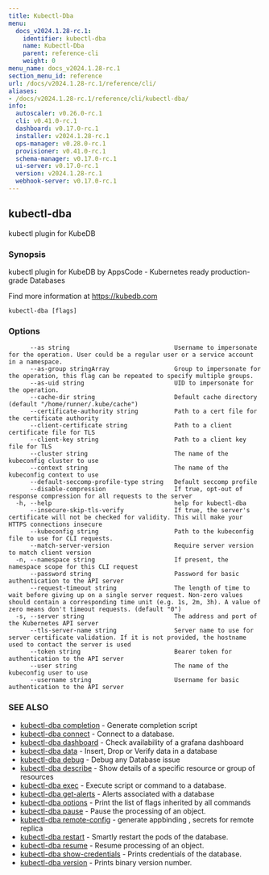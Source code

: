 ```yaml
---
title: Kubectl-Dba
menu:
  docs_v2024.1.28-rc.1:
    identifier: kubectl-dba
    name: Kubectl-Dba
    parent: reference-cli
    weight: 0
menu_name: docs_v2024.1.28-rc.1
section_menu_id: reference
url: /docs/v2024.1.28-rc.1/reference/cli/
aliases:
- /docs/v2024.1.28-rc.1/reference/cli/kubectl-dba/
info:
  autoscaler: v0.26.0-rc.1
  cli: v0.41.0-rc.1
  dashboard: v0.17.0-rc.1
  installer: v2024.1.28-rc.1
  ops-manager: v0.28.0-rc.1
  provisioner: v0.41.0-rc.1
  schema-manager: v0.17.0-rc.1
  ui-server: v0.17.0-rc.1
  version: v2024.1.28-rc.1
  webhook-server: v0.17.0-rc.1
---
```


## kubectl-dba

kubectl plugin for KubeDB

### Synopsis

kubectl plugin for KubeDB by AppsCode - Kubernetes ready production-grade Databases

 Find more information at https://kubedb.com

```
kubectl-dba [flags]
```

### Options

```
      --as string                             Username to impersonate for the operation. User could be a regular user or a service account in a namespace.
      --as-group stringArray                  Group to impersonate for the operation, this flag can be repeated to specify multiple groups.
      --as-uid string                         UID to impersonate for the operation.
      --cache-dir string                      Default cache directory (default "/home/runner/.kube/cache")
      --certificate-authority string          Path to a cert file for the certificate authority
      --client-certificate string             Path to a client certificate file for TLS
      --client-key string                     Path to a client key file for TLS
      --cluster string                        The name of the kubeconfig cluster to use
      --context string                        The name of the kubeconfig context to use
      --default-seccomp-profile-type string   Default seccomp profile
      --disable-compression                   If true, opt-out of response compression for all requests to the server
  -h, --help                                  help for kubectl-dba
      --insecure-skip-tls-verify              If true, the server's certificate will not be checked for validity. This will make your HTTPS connections insecure
      --kubeconfig string                     Path to the kubeconfig file to use for CLI requests.
      --match-server-version                  Require server version to match client version
  -n, --namespace string                      If present, the namespace scope for this CLI request
      --password string                       Password for basic authentication to the API server
      --request-timeout string                The length of time to wait before giving up on a single server request. Non-zero values should contain a corresponding time unit (e.g. 1s, 2m, 3h). A value of zero means don't timeout requests. (default "0")
  -s, --server string                         The address and port of the Kubernetes API server
      --tls-server-name string                Server name to use for server certificate validation. If it is not provided, the hostname used to contact the server is used
      --token string                          Bearer token for authentication to the API server
      --user string                           The name of the kubeconfig user to use
      --username string                       Username for basic authentication to the API server
```

### SEE ALSO

* [kubectl-dba completion](/docs/v2024.1.28-rc.1/reference/cli/kubectl-dba_completion)	 - Generate completion script
* [kubectl-dba connect](/docs/v2024.1.28-rc.1/reference/cli/kubectl-dba_connect)	 - Connect to a database.
* [kubectl-dba dashboard](/docs/v2024.1.28-rc.1/reference/cli/kubectl-dba_dashboard)	 - Check availability of a grafana dashboard
* [kubectl-dba data](/docs/v2024.1.28-rc.1/reference/cli/kubectl-dba_data)	 - Insert, Drop or Verify data in a database
* [kubectl-dba debug](/docs/v2024.1.28-rc.1/reference/cli/kubectl-dba_debug)	 - Debug any Database issue
* [kubectl-dba describe](/docs/v2024.1.28-rc.1/reference/cli/kubectl-dba_describe)	 - Show details of a specific resource or group of resources
* [kubectl-dba exec](/docs/v2024.1.28-rc.1/reference/cli/kubectl-dba_exec)	 - Execute script or command to a database.
* [kubectl-dba get-alerts](/docs/v2024.1.28-rc.1/reference/cli/kubectl-dba_get-alerts)	 - Alerts associated with a database
* [kubectl-dba options](/docs/v2024.1.28-rc.1/reference/cli/kubectl-dba_options)	 - Print the list of flags inherited by all commands
* [kubectl-dba pause](/docs/v2024.1.28-rc.1/reference/cli/kubectl-dba_pause)	 - Pause the processing of an object.
* [kubectl-dba remote-config](/docs/v2024.1.28-rc.1/reference/cli/kubectl-dba_remote-config)	 - generate appbinding , secrets for remote replica
* [kubectl-dba restart](/docs/v2024.1.28-rc.1/reference/cli/kubectl-dba_restart)	 - Smartly restart the pods of the database.
* [kubectl-dba resume](/docs/v2024.1.28-rc.1/reference/cli/kubectl-dba_resume)	 - Resume processing of an object.
* [kubectl-dba show-credentials](/docs/v2024.1.28-rc.1/reference/cli/kubectl-dba_show-credentials)	 - Prints credentials of the database.
* [kubectl-dba version](/docs/v2024.1.28-rc.1/reference/cli/kubectl-dba_version)	 - Prints binary version number.

